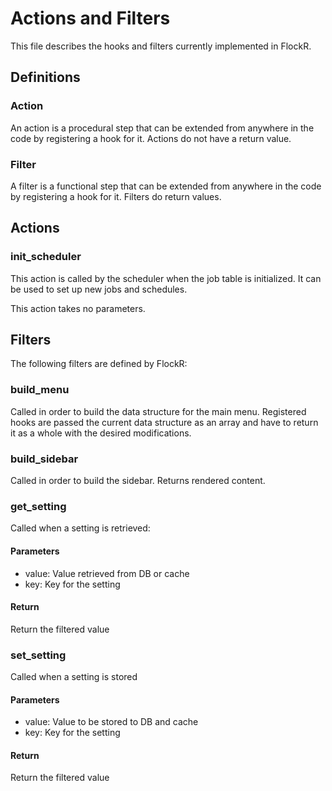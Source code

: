 Actions and Filters
===================

This file describes the hooks and filters currently implemented in FlockR.

## Definitions

### Action
An action is a procedural step that can be extended from anywhere in the code by registering a hook for it. Actions do not have a return value.

### Filter
A filter is a functional step that can be extended from anywhere in the code by registering a hook for it. Filters do return values.


## Actions

### init_scheduler
This action is called by the scheduler when the job table is initialized. It can be used to set up new jobs and schedules.

This action takes no parameters.



## Filters

The following filters are defined by FlockR:

### build_menu
Called in order to build the data structure for the main menu. Registered hooks are passed the current data structure as an array and have to return it as a whole with the desired modifications.

### build_sidebar
Called in order to build the sidebar. Returns rendered content.

### get_setting
Called when a setting is retrieved: 

#### Parameters
- value: Value retrieved from DB or cache
- key: Key for the setting

#### Return
Return the filtered value


### set_setting
Called when a setting is stored 

#### Parameters
- value: Value to be stored to DB and cache
- key: Key for the setting

#### Return
Return the filtered value





